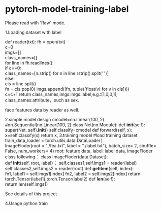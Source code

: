 # pytorch-model-training-label
Please read with 'Raw' mode.

1.Loading dataset with label

def reader(txt):
    fh = open(txt)  
    c=0  
    imgs=[]  
    class_names=[]  
    for line in  fh.readlines():  
        if c==0:  
            class_names=[n.strip() for n in line.rstrip().split('   ')]  
        else:  
            cls = line.split()   
            fn = cls.pop(0)
            imgs.append((fn, tuple([float(v) for v in cls])))  
        c=c+1
    return class_names,imgs
imgs:label,e.g.:[1,0,0,1], class_names:attribute，such as sex.

face features data by reader as well.

2.simple model design
cmodel=nn.Linear(100, 2)    #nn.Sequential(nn.Linear(100, 2)
class Net(nn.Module):
    def __init__(self):
        super(Net, self).__init__()
        self.classify=cmodel
    def forward(self, x):
        x=self.classify(x)
        return x,
3.training model
#load training dataset
train_data_loader = torch.utils.data.DataLoader(  \
         ImageFloder(root = "./fea.txt", label = "./label.txt"), batch_size= 2, shuffle= False, num_workers= 4)
root: feature data, label: label data, ImageFloder clsss following：
class ImageFloder(data.Dataset):  
    def __init__(self, root, label）：
	self.classes1,self.imgs1 = reader(label)
        self.classes2,self.imgs2 = reader(root)
    def __getitem__(self, index):  
        fn1, label1 = self.imgs1[index]
        fn2, label2 = self.imgs2[index]
	return torch.Tensor(label1),torch.Tensor(label2)
    def __len__(self):  
        return len(self.imgs1)
        
See details of this project

4.Usage
python train
